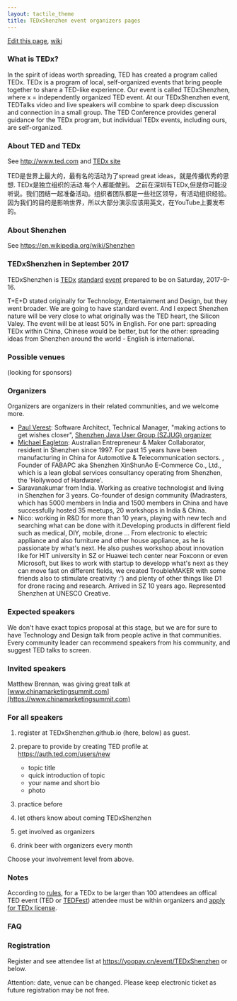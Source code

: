 ```yaml
---
layout: tactile_theme
title: TEDxShenzhen event organizers pages
---
```


[Edit this page](https://github.com/TEDxShenzhen/TEDxShenzhen.github.io/edit/master/index.md),
[wiki](https://github.com/TEDxShenzhen/TEDxShenzhen.github.io/wiki)

### What is TEDx?

In the spirit of ideas worth spreading, TED has created a program called TEDx. 
TEDx is a program of local, self-organized events that bring people together to share a TED-like experience. 
Our event is called TEDxShenzhen, where x = independently organized TED event. At our TEDxShenzhen event, 
TEDTalks video and live speakers will combine to spark deep discussion and connection in a small group. 
The TED Conference provides general guidance for the TEDx program, but individual TEDx events, including ours, are self-organized.

### About TED and TEDx

See <http://www.ted.com> and [TEDx site](http://www.ted.com/about/programs-initiatives/tedx-program)

TED是世界上最大的，最有名的活动为了spread great ideas，就是传播优秀的思想. TEDx是独立组织的活动.每个人都能做到。
之前在深圳有TEDx,但是你可能没听说。我们团结一起准备活动。组织者团队都是一些社区领导，有活动组织经验。
因为我们的目的是影响世界，所以大部分演示应该用英文，在YouTube上要发布的。

### About Shenzhen

See <https://en.wikipedia.org/wiki/Shenzhen>

### TEDxShenzhen in September 2017

TEDxShenzhen is
[TEDx](http://www.ted.com/about/programs-initiatives/tedx-program)
[standard](http://www.ted.com/participate/organize-a-local-tedx-event/before-you-start/event-types/standard-event)
[event](http://www.ted.com/participate/organize-a-local-tedx-event/before-you-start/what-is-a-tedx-event)
prepared to be on Saturday, 2017-9-16.

T+E+D stated originally for Technology, Entertainment and Design, but they went broader.
We are going to have standard event. And I expect Shenzhen nature will be very close to what originally was the TED heart, the Silicon Valey.
The event will be at least 50% in English.
For one part: spreading TEDx within China, Chinese would be better,
 but for the other: spreading ideas from Shenzhen around the world - English is international.

### Possible venues

(looking for sponsors)


### Organizers

Organizers are organizers in their related communities, and we welcome more.

- [Paul Verest](http://www.ted.com/profiles/7006699): Software Architect, Technical Manager, "making actions to get wishes closer", [Shenzhen Java User Group (SZJUG) organizer](http://szjug.github.io)
- [Michael Eagleton](http://www.ted.com/profiles/7033210): Australian Entrepreneur & Maker Collaborator, resident in Shenzhen since 1997. For past 15 years have been manufacturing in China for Automotive & Telecommunication sectors. , Founder of FABAPC aka Shenzhen XinShunAo E-Commerce Co., Ltd., which is a lean global services consultancy operating from Shenzhen, the 'Hollywood of Hardware'. 
- Saravanakumar from India. Working as creative technologist and living in Shenzhen for 3 years. Co-founder of design community (Madrasters, which has 5000 members in India and 1500 members in China and have successfully hosted 35 meetups, 20 workshops in India & China.
- Nico: working in R&D for more than 10 years, playing with new tech and searching what can be done with it.Developing products in different field such as medical, DIY, mobile, drone ... From electronic to electric appliance and also furniture and other house appliance, as he is passionate by what's next. He also pushes workshop about innovation like for HIT university in SZ or Huawei tech center near Foxconn or even Microsoft, but likes to work with startup to developp what's next as they can move fast on different fields, we created TroubleMAKER with some friends also to stimulate creativity :') and plenty of other things like D1 for drone racing and research.  Arrived in SZ 10 years ago. Represented Shenzhen at UNESCO Creative.

### Expected speakers

We don't have exact topics proposal at this stage, but we are for sure to have Technology and Design talk from people active in that communities.
Every community leader can recommend speakers from his community, and suggest TED talks to screen.

### Invited speakers

Matthew Brennan, was giving great talk at [www.chinamarketingsummit.com](https://www.chinamarketingsummit.com) 

### For all speakers

1. register at TEDxShenzhen.github.io (here, below) as guest.
2. prepare to provide by creating TED profile at <https://auth.ted.com/users/new> 

    - topic title
    - quick introduction of topic
    - your name and short bio
    - photo

3. practice before
4. let others know about coming TEDxShenzhen
5. get involved as organizers
6. drink beer with organizers every month

Choose your involvement level from above.


### Notes

According to [rules](http://www.ted.com/participate/organize-a-local-tedx-event/before-you-start/tedx-rules),
for a TEDx to be larger than 100 attendees an offical TED event (TED or [TEDFest]( https://www.ted.com/attend/conferences/special-events/tedfest)) attendee must be within organizers and 
[apply for TEDx license](http://www.ted.com/participate/organize-a-local-tedx-event/apply-for-a-tedx-license).

### FAQ


### Registration

Register and see attendee list at <https://yoopay.cn/event/TEDxShenzhen> or below.

Attention: date, venue can be changed.
Please keep electronic ticket as future registration may be not free. 
